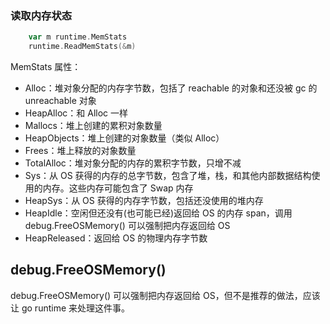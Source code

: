 



### 读取内存状态

```go
	var m runtime.MemStats
	runtime.ReadMemStats(&m)
```

MemStats 属性：

- Alloc：堆对象分配的内存字节数，包括了 reachable 的对象和还没被 gc 的 unreachable 对象
- HeapAlloc：和 Alloc 一样
- Mallocs：堆上创建的累积对象数量
- HeapObjects：堆上创建的对象数量（类似 Alloc）
- Frees：堆上释放的对象数量
- TotalAlloc：堆对象分配的内存的累积字节数，只增不减
- Sys：从 OS 获得的内存的总字节数，包含了堆，栈，和其他内部数据结构使用的内存。这些内存可能包含了 Swap 内存
- HeapSys：从 OS 获得的内存字节数，包括还没使用的堆内存
- HeapIdle：空闲但还没有(也可能已经)返回给 OS 的内存 span，调用 debug.FreeOSMemory() 可以强制把内存返回给 OS
- HeapReleased：返回给 OS 的物理内存字节数



## debug.FreeOSMemory()

 debug.FreeOSMemory() 可以强制把内存返回给 OS，但不是推荐的做法，应该让 go runtime 来处理这件事。
